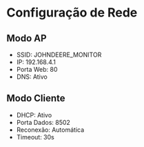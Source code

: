 # Configuração de Rede

## Modo AP
- SSID: JOHNDEERE_MONITOR
- IP: 192.168.4.1
- Porta Web: 80
- DNS: Ativo

## Modo Cliente
- DHCP: Ativo
- Porta Dados: 8502
- Reconexão: Automática
- Timeout: 30s 